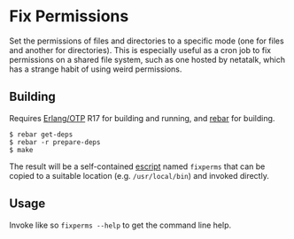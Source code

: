 # Fix Permissions

Set the permissions of files and directories to a specific mode (one for files and another for directories). This is especially useful as a cron job to fix permissions on a shared file system, such as one hosted by netatalk, which has a strange habit of using weird permissions.

## Building

Requires [Erlang/OTP](http://www.erlang.org) R17 for building and running, and [rebar](https://github.com/rebar/rebar) for building.

```
$ rebar get-deps
$ rebar -r prepare-deps
$ make
```

The result will be a self-contained [escript](http://www.erlang.org/doc/man/escript.html) named `fixperms` that can be copied to a suitable location (e.g. `/usr/local/bin`) and invoked directly.

## Usage

Invoke like so `fixperms --help` to get the command line help.
